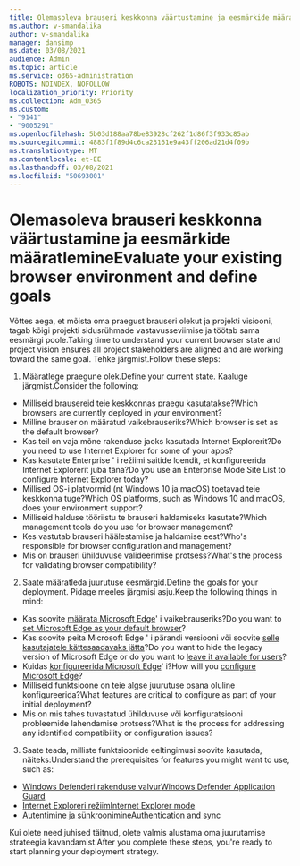 ```yaml
---
title: Olemasoleva brauseri keskkonna väärtustamine ja eesmärkide määratlemine
ms.author: v-smandalika
author: v-smandalika
manager: dansimp
ms.date: 03/08/2021
audience: Admin
ms.topic: article
ms.service: o365-administration
ROBOTS: NOINDEX, NOFOLLOW
localization_priority: Priority
ms.collection: Adm_O365
ms.custom:
- "9141"
- "9005291"
ms.openlocfilehash: 5b03d188aa78be83928cf262f1d86f3f933c85ab
ms.sourcegitcommit: 4883f1f89d4c6ca23161e9a43ff206ad21d4f09b
ms.translationtype: MT
ms.contentlocale: et-EE
ms.lasthandoff: 03/08/2021
ms.locfileid: "50693001"
---
```

# <a name="evaluate-your-existing-browser-environment-and-define-goals"></a><span data-ttu-id="67928-102">Olemasoleva brauseri keskkonna väärtustamine ja eesmärkide määratlemine</span><span class="sxs-lookup"><span data-stu-id="67928-102">Evaluate your existing browser environment and define goals</span></span>

<span data-ttu-id="67928-103">Võttes aega, et mõista oma praegust brauseri olekut ja projekti visiooni, tagab kõigi projekti sidusrühmade vastavusseviimise ja töötab sama eesmärgi poole.</span><span class="sxs-lookup"><span data-stu-id="67928-103">Taking time to understand your current browser state and project vision ensures all project stakeholders are aligned and are working toward the same goal.</span></span> <span data-ttu-id="67928-104">Tehke järgmist.</span><span class="sxs-lookup"><span data-stu-id="67928-104">Follow these steps:</span></span>

1. <span data-ttu-id="67928-105">Määratlege praegune olek.</span><span class="sxs-lookup"><span data-stu-id="67928-105">Define your current state.</span></span> <span data-ttu-id="67928-106">Kaaluge järgmist.</span><span class="sxs-lookup"><span data-stu-id="67928-106">Consider the following:</span></span>
- <span data-ttu-id="67928-107">Milliseid brausereid teie keskkonnas praegu kasutatakse?</span><span class="sxs-lookup"><span data-stu-id="67928-107">Which browsers are currently deployed in your environment?</span></span>
- <span data-ttu-id="67928-108">Milline brauser on määratud vaikebrauseriks?</span><span class="sxs-lookup"><span data-stu-id="67928-108">Which browser is set as the default browser?</span></span>
- <span data-ttu-id="67928-109">Kas teil on vaja mõne rakenduse jaoks kasutada Internet Explorerit?</span><span class="sxs-lookup"><span data-stu-id="67928-109">Do you need to use Internet Explorer for some of your apps?</span></span>
- <span data-ttu-id="67928-110">Kas kasutate Enterprise ' i režiimi saitide loendit, et konfigureerida Internet Explorerit juba täna?</span><span class="sxs-lookup"><span data-stu-id="67928-110">Do you use an Enterprise Mode Site List to configure Internet Explorer today?</span></span>
- <span data-ttu-id="67928-111">Millised OS-i platvormid (nt Windows 10 ja macOS) toetavad teie keskkonna tuge?</span><span class="sxs-lookup"><span data-stu-id="67928-111">Which OS platforms, such as Windows 10 and macOS, does your environment support?</span></span>
- <span data-ttu-id="67928-112">Milliseid halduse tööriistu te brauseri haldamiseks kasutate?</span><span class="sxs-lookup"><span data-stu-id="67928-112">Which management tools do you use for browser management?</span></span>
- <span data-ttu-id="67928-113">Kes vastutab brauseri häälestamise ja haldamise eest?</span><span class="sxs-lookup"><span data-stu-id="67928-113">Who's responsible for browser configuration and management?</span></span>
- <span data-ttu-id="67928-114">Mis on brauseri ühilduvuse valideerimise protsess?</span><span class="sxs-lookup"><span data-stu-id="67928-114">What's the process for validating browser compatibility?</span></span>
2. <span data-ttu-id="67928-115">Saate määratleda juurutuse eesmärgid.</span><span class="sxs-lookup"><span data-stu-id="67928-115">Define the goals for your deployment.</span></span> <span data-ttu-id="67928-116">Pidage meeles järgmisi asju.</span><span class="sxs-lookup"><span data-stu-id="67928-116">Keep the following things in mind:</span></span>
- <span data-ttu-id="67928-117">Kas soovite [määrata Microsoft Edge](https://docs.microsoft.com/DeployEdge/edge-default-browser)' i vaikebrauseriks?</span><span class="sxs-lookup"><span data-stu-id="67928-117">Do you want to [set Microsoft Edge as your default browser](https://docs.microsoft.com/DeployEdge/edge-default-browser)?</span></span>
- <span data-ttu-id="67928-118">Kas soovite peita Microsoft Edge ' i pärandi versiooni või soovite [selle kasutajatele kättesaadavaks jätta](https://docs.microsoft.com/DeployEdge/microsoft-edge-sysupdate-access-old-edge)?</span><span class="sxs-lookup"><span data-stu-id="67928-118">Do you want to hide the legacy version of Microsoft Edge or do you want to [leave it available for users](https://docs.microsoft.com/DeployEdge/microsoft-edge-sysupdate-access-old-edge)?</span></span>
- <span data-ttu-id="67928-119">Kuidas [konfigureerida Microsoft Edge](https://docs.microsoft.com/DeployEdge/configure-microsoft-edge)' i?</span><span class="sxs-lookup"><span data-stu-id="67928-119">How will you [configure Microsoft Edge](https://docs.microsoft.com/DeployEdge/configure-microsoft-edge)?</span></span>
- <span data-ttu-id="67928-120">Milliseid funktsioone on teie algse juurutuse osana oluline konfigureerida?</span><span class="sxs-lookup"><span data-stu-id="67928-120">What features are critical to configure as part of your initial deployment?</span></span>
- <span data-ttu-id="67928-121">Mis on mis tahes tuvastatud ühilduvuse või konfiguratsiooni probleemide lahendamise protsess?</span><span class="sxs-lookup"><span data-stu-id="67928-121">What is the process for addressing any identified compatibility or configuration issues?</span></span>
3. <span data-ttu-id="67928-122">Saate teada, milliste funktsioonide eeltingimusi soovite kasutada, näiteks:</span><span class="sxs-lookup"><span data-stu-id="67928-122">Understand the prerequisites for features you might want to use, such as:</span></span>
- [<span data-ttu-id="67928-123">Windows Defenderi rakenduse valvur</span><span class="sxs-lookup"><span data-stu-id="67928-123">Windows Defender Application Guard</span></span>](https://docs.microsoft.com/windows/security/threat-protection/microsoft-defender-application-guard/reqs-md-app-guard)
- [<span data-ttu-id="67928-124">Internet Exploreri režiim</span><span class="sxs-lookup"><span data-stu-id="67928-124">Internet Explorer mode</span></span>](https://docs.microsoft.com/DeployEdge/edge-ie-mode)
- [<span data-ttu-id="67928-125">Autentimine ja sünkroonimine</span><span class="sxs-lookup"><span data-stu-id="67928-125">Authentication and sync</span></span>](https://docs.microsoft.com/DeployEdge/microsoft-edge-security-identity)

<span data-ttu-id="67928-126">Kui olete need juhised täitnud, olete valmis alustama oma juurutamise strateegia kavandamist.</span><span class="sxs-lookup"><span data-stu-id="67928-126">After you complete these steps, you're ready to start planning your deployment strategy.</span></span>
